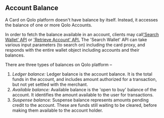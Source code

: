 ## Account Balance

A Card on Qolo platform doesn&#39;t have balance by itself. Instead, it accesses the balance of one or more Qolo Accounts.

In order to fetch the balance available in an account, clients may call[&#39;Search Wallet&#39; API](https://devdocs.qolopay.com/openapi/qoloreference/operation/SearchWallet) or [&#39;Retrieve Account&#39; API.](https://devdocs.qolopay.com/openapi/qoloreference/operation/GetAccountById) The &#39;Search Wallet&#39; API can take various input parameters (to search on) including the card proxy, and responds with the entire wallet object including accounts and their balances.

There are three types of balances on Qolo platform –

1. _Ledger balance:_ Ledger balance is the account balance. It is the total funds in the account, and includes amount authorized for a transaction, but not yet settled with the merchant.
2. _Available balance:_ Available balance is the &#39;open to buy&#39; balance of the account. It identifies the amount available to the user for transactions.
3. _Suspense balance:_ Suspense balance represents amounts pending credit to the account. These are funds still waiting to be cleared, before making them available to the account holder.